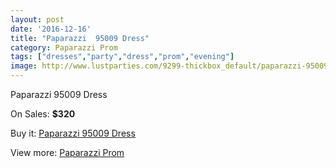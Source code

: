 ```yaml
---
layout: post
date: '2016-12-16'
title: "Paparazzi  95009 Dress"
category: Paparazzi Prom
tags: ["dresses","party","dress","prom","evening"]
image: http://www.lustparties.com/9299-thickbox_default/paparazzi-95009-dress.jpg
---
```

Paparazzi  95009 Dress

On Sales: **$320**
<a href="https://www.lustparties.com/en/paparazzi-prom/3250-paparazzi-95009-dress.html"><amp-img layout="responsive" width="600" height="600" src="//www.lustparties.com/9299-thickbox_default/paparazzi-95009-dress.jpg" alt="Paparazzi  95009 Dress 0" /></a>
<a href="https://www.lustparties.com/en/paparazzi-prom/3250-paparazzi-95009-dress.html"><amp-img layout="responsive" width="600" height="600" src="//www.lustparties.com/9301-thickbox_default/paparazzi-95009-dress.jpg" alt="Paparazzi  95009 Dress 1" /></a>
<a href="https://www.lustparties.com/en/paparazzi-prom/3250-paparazzi-95009-dress.html"><amp-img layout="responsive" width="600" height="600" src="//www.lustparties.com/9300-thickbox_default/paparazzi-95009-dress.jpg" alt="Paparazzi  95009 Dress 2" /></a>

Buy it: [Paparazzi  95009 Dress](https://www.lustparties.com/en/paparazzi-prom/3250-paparazzi-95009-dress.html "Paparazzi  95009 Dress")

View more: [Paparazzi Prom](https://www.lustparties.com/en/10-paparazzi-prom "Paparazzi Prom")